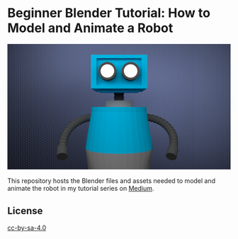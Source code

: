 # Beginner Blender Tutorial: How to Model and Animate a Robot
![](jared-nielsen-blender-robot.png)

This repository hosts the Blender files and assets needed to model and animate the robot in my tutorial series on [Medium](https://medium.com/@jarednielsen/beginner-blender-how-to-model-and-animate-a-robot-9be018e264a3).

## License
[cc-by-sa-4.0](https://creativecommons.org/licenses/by-sa/4.0/)
